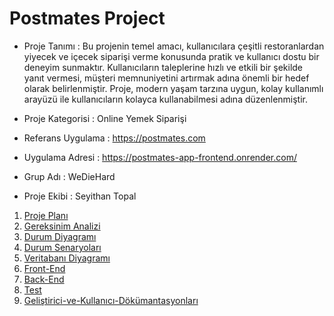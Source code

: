 # Postmates Project

* Proje Tanımı : Bu projenin temel amacı, kullanıcılara çeşitli restoranlardan yiyecek ve içecek siparişi verme konusunda pratik ve kullanıcı dostu bir deneyim sunmaktır.
Kullanıcıların taleplerine hızlı ve etkili bir şekilde yanıt vermesi, müşteri memnuniyetini artırmak adına önemli bir hedef olarak belirlenmiştir.
Proje, modern yaşam tarzına uygun, kolay kullanımlı arayüzü ile kullanıcıların kolayca kullanabilmesi adına düzenlenmiştir.


* Proje Kategorisi : Online Yemek Siparişi

* Referans Uygulama : https://postmates.com

* Uygulama Adresi : https://postmates-app-frontend.onrender.com/

* Grup Adı : WeDieHard

* Proje Ekibi : Seyithan Topal

1. [Proje Planı](https://github.com/Seyit10/postmates-project/blob/main/ProjePlani.md)
2. [Gereksinim Analizi](https://github.com/Seyit10/postmates-project/blob/main/GereksinimAnalizi.md)
3. [Durum Diyagramı](https://github.com/Seyit10/postmates-project/blob/main/DurumDiyagram%C4%B1.md)
4. [Durum Senaryoları](https://github.com/Seyit10/postmates-project/blob/main/DurumSenaryolar%C4%B1.md)
5. [Veritabanı Diyagramı](https://github.com/Seyit10/postmates-project/blob/main/Veritaban%C4%B1Diyagram%C4%B1.md)
6. [Front-End](https://github.com/Seyit10/postmates-project/blob/main/Front-End.md)
7. [Back-End](https://github.com/Seyit10/postmates-project/blob/main/Back-End.md)
8. [Test](https://github.com/Seyit10/postmates-project/blob/main/test.md)
9. [Geliştirici-ve-Kullanıcı-Dökümantasyonları](https://github.com/Seyit10/postmates-project/blob/main/Geli%C5%9Ftirici-ve-Kullan%C4%B1c%C4%B1-D%C3%B6k%C3%BCmantasyonlar%C4%B1.md)
   
